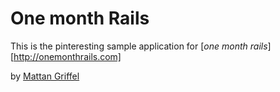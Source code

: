 # One month Rails

This is the pinteresting sample application for
[*one month rails*][http://onemonthrails.com]

by [Mattan Griffel](http://mattangrifflel.com)